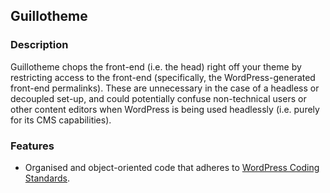 ## Guillotheme 

### Description

Guillotheme chops the front-end (i.e. the head) right off your theme by restricting access to the front-end (specifically, the WordPress-generated front-end permalinks). These are unnecessary in the case of a headless or decoupled set-up, and could potentially confuse non-technical users or other content editors when WordPress is being used headlessly (i.e. purely for its CMS capabilities).

### Features

* Organised and object-oriented code that adheres to [WordPress Coding Standards](https://github.com/WordPress/WordPress-Coding-Standards).